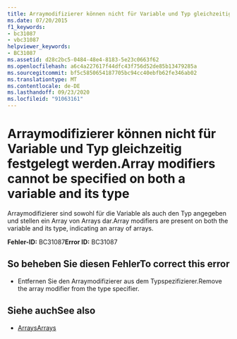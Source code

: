 ```yaml
---
title: Arraymodifizierer können nicht für Variable und Typ gleichzeitig festgelegt werden.
ms.date: 07/20/2015
f1_keywords:
- bc31087
- vbc31087
helpviewer_keywords:
- BC31087
ms.assetid: d28c2bc5-0484-48e4-8183-5e23c0663f62
ms.openlocfilehash: a6c4a227617f44dfc43f756d52de85b13479285a
ms.sourcegitcommit: bf5c5850654187705bc94cc40ebfb62fe346ab02
ms.translationtype: MT
ms.contentlocale: de-DE
ms.lasthandoff: 09/23/2020
ms.locfileid: "91063161"
---
```

# <a name="array-modifiers-cannot-be-specified-on-both-a-variable-and-its-type"></a><span data-ttu-id="df941-102">Arraymodifizierer können nicht für Variable und Typ gleichzeitig festgelegt werden.</span><span class="sxs-lookup"><span data-stu-id="df941-102">Array modifiers cannot be specified on both a variable and its type</span></span>

<span data-ttu-id="df941-103">Arraymodifizierer sind sowohl für die Variable als auch den Typ angegeben und stellen ein Array von Arrays dar.</span><span class="sxs-lookup"><span data-stu-id="df941-103">Array modifiers are present on both the variable and its type, indicating an array of arrays.</span></span>  
  
 <span data-ttu-id="df941-104">**Fehler-ID:** BC31087</span><span class="sxs-lookup"><span data-stu-id="df941-104">**Error ID:** BC31087</span></span>  
  
## <a name="to-correct-this-error"></a><span data-ttu-id="df941-105">So beheben Sie diesen Fehler</span><span class="sxs-lookup"><span data-stu-id="df941-105">To correct this error</span></span>  
  
- <span data-ttu-id="df941-106">Entfernen Sie den Arraymodifizierer aus dem Typspezifizierer.</span><span class="sxs-lookup"><span data-stu-id="df941-106">Remove the array modifier from the type specifier.</span></span>  
  
## <a name="see-also"></a><span data-ttu-id="df941-107">Siehe auch</span><span class="sxs-lookup"><span data-stu-id="df941-107">See also</span></span>

- [<span data-ttu-id="df941-108">Arrays</span><span class="sxs-lookup"><span data-stu-id="df941-108">Arrays</span></span>](../programming-guide/language-features/arrays/index.md)
